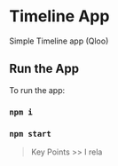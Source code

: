 # Timeline App

Simple Timeline app (Qloo)

## Run the App

To run the app:

### `npm i`
### `npm start`

> Key Points
    >> I rela